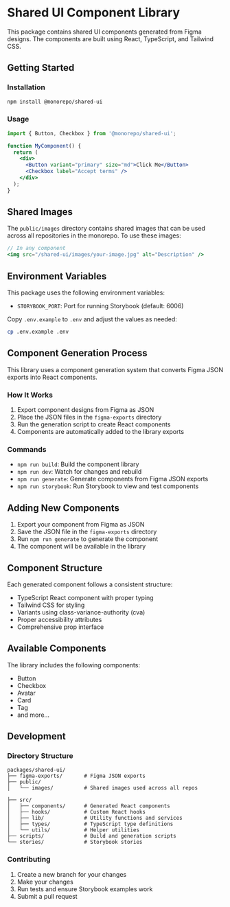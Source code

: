 # Shared UI Component Library

This package contains shared UI components generated from Figma designs. The components are built using React, TypeScript, and Tailwind CSS.

## Getting Started

### Installation

```bash
npm install @monorepo/shared-ui
```

### Usage

```jsx
import { Button, Checkbox } from '@monorepo/shared-ui';

function MyComponent() {
  return (
    <div>
      <Button variant="primary" size="md">Click Me</Button>
      <Checkbox label="Accept terms" />
    </div>
  );
}
```

## Shared Images

The `public/images` directory contains shared images that can be used across all repositories in the monorepo. To use these images:

```jsx
// In any component
<img src="/shared-ui/images/your-image.jpg" alt="Description" />
```

## Environment Variables

This package uses the following environment variables:

- `STORYBOOK_PORT`: Port for running Storybook (default: 6006)

Copy `.env.example` to `.env` and adjust the values as needed:

```bash
cp .env.example .env
```

## Component Generation Process

This library uses a component generation system that converts Figma JSON exports into React components.

### How It Works

1. Export component designs from Figma as JSON
2. Place the JSON files in the `figma-exports` directory
3. Run the generation script to create React components
4. Components are automatically added to the library exports

### Commands

- `npm run build`: Build the component library
- `npm run dev`: Watch for changes and rebuild
- `npm run generate`: Generate components from Figma JSON exports
- `npm run storybook`: Run Storybook to view and test components

## Adding New Components

1. Export your component from Figma as JSON
2. Save the JSON file in the `figma-exports` directory
3. Run `npm run generate` to generate the component
4. The component will be available in the library

## Component Structure

Each generated component follows a consistent structure:

- TypeScript React component with proper typing
- Tailwind CSS for styling
- Variants using class-variance-authority (cva)
- Proper accessibility attributes
- Comprehensive prop interface

## Available Components

The library includes the following components:

- Button
- Checkbox
- Avatar
- Card
- Tag
- and more...

## Development

### Directory Structure

```
packages/shared-ui/
├── figma-exports/       # Figma JSON exports
├── public/
│   └── images/          # Shared images used across all repos

├── src/
│   ├── components/      # Generated React components
│   ├── hooks/           # Custom React hooks
│   ├── lib/             # Utility functions and services
│   ├── types/           # TypeScript type definitions
│   └── utils/           # Helper utilities
├── scripts/             # Build and generation scripts
└── stories/             # Storybook stories
```

### Contributing

1. Create a new branch for your changes
2. Make your changes
3. Run tests and ensure Storybook examples work
4. Submit a pull request